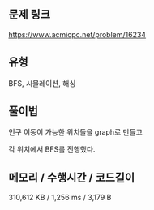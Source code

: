 ## 문제 링크

https://www.acmicpc.net/problem/16234

## 유형

BFS, 시뮬레이션, 해싱

## 풀이법

인구 이동이 가능한 위치들을 graph로 만들고

각 위치에서 BFS를 진행했다.

## 메모리 / 수행시간 / 코드길이

310,612 KB / 1,256 ms / 3,179 B
